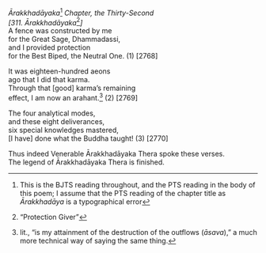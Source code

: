 *Ārakkhadāyaka*[^1] *Chapter, the Thirty-Second*  
*\[311. Ārakkhadāyaka*[^2]*\]*  
A fence was constructed by me  
for the Great Sage, Dhammadassi,  
and I provided protection  
for the Best Biped, the Neutral One. (1) \[2768\]

It was eighteen-hundred aeons  
ago that I did that karma.  
Through that \[good\] karma’s remaining  
effect, I am now an arahant.[^3] (2) \[2769\]

The four analytical modes,  
and these eight deliverances,  
six special knowledges mastered,  
\[I have\] done what the Buddha taught! (3) \[2770\]

Thus indeed Venerable Ārakkhadāyaka Thera spoke these verses.  
The legend of Ārakkhadāyaka Thera is finished.

[^1]: This is the BJTS reading throughout, and the PTS reading in the
    body of this poem; I assume that the PTS reading of the chapter
    title as *Ārakkhadāya* is a typographical error

[^2]: “Protection Giver”

[^3]: lit., “is my attainment of the destruction of the outflows
    (*āsava*),” a much more technical way of saying the same thing.
